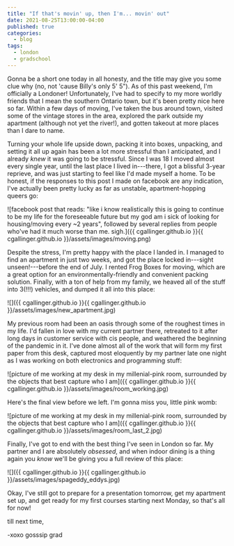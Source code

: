 ```yaml
---
title: "If that's movin' up, then I'm... movin' out"
date: 2021-08-25T13:00:00-04:00
published: true
categories:
  - blog
tags:
  - london
  - gradschool
---
```


Gonna be a short one today in all honesty, and the title may give you some clue why (no, not 'cause Billy's only 5' 5"). As of this past weekend, I'm officially a Londoner! Unfortunately, I've had to specify to my more worldly friends that I mean the southern Ontario town, but it's been pretty nice here so far. Within a few days of moving, I've taken the bus around town, visited some of the vintage stores in the area, explored the park outside my apartment (although not yet the river!), and gotten takeout at more places than I dare to name.

Turning your whole life upside down, packing it into boxes, unpacking, and setting it all up again has been a lot more stressful than I anticipated, and I already _knew_ it was going to be stressful. Since I was 18 I moved almost every single year, until the last place I lived in---there, I got a blissful 3-year reprieve, and was just starting to feel like I'd made myself a home. To be honest, if the responses to this post I made on facebook are any indication, I've actually been pretty lucky as far as unstable, apartment-hopping queers go:

![facebook post that reads: "like i know realistically this is going to continue to be my life for the foreseeable future but my god am i sick of looking for housing/moving every ~2 years", followed by several replies from people who've had it much worse than me. sigh.]({{ cgallinger.github.io }}{{ cgallinger.github.io }}/assets/images/moving.png)

Despite the stress, I'm pretty happy with the place I landed in. I managed to find an apartment in just two weeks, and got the place locked in---sight unseen!---before the end of July. I rented Frog Boxes for moving, which are a great option for an environmentally-friendly and convenient packing solution. Finally, with a ton of help from my family, we heaved all of the stuff into 3(!!!) vehicles, and dumped it all into this place:

![]({{ cgallinger.github.io }}{{ cgallinger.github.io }}/assets/images/new_apartment.jpg)

My previous room had been an oasis through some of the roughest times in my life. I'd fallen in love with my current partner there, retreated to it after long days in customer service with cis people, and weathered the beginning of the pandemic in it. I've done almost all of the work that will form my first paper from this desk, captured most eloquently by my partner late one night as I was working on both electronics and programming stuff: 

![picture of me working at my desk in my millenial-pink room, surrounded by the objects that best capture who I am]({{ cgallinger.github.io }}{{ cgallinger.github.io }}/assets/images/room_working.jpg)

Here's the final view before we left. I'm gonna miss you, little pink womb:

![picture of me working at my desk in my millenial-pink room, surrounded by the objects that best capture who I am]({{ cgallinger.github.io }}{{ cgallinger.github.io }}/assets/images/room_last_2.jpg)

Finally, I've got to end with the best thing I've seen in London so far. My partner and I are absolutely _obsessed_, and when indoor dining is a thing again you _know_ we'll be giving you a full review of this place: 

![]({{ cgallinger.github.io }}{{ cgallinger.github.io }}/assets/images/spageddy_eddys.jpg)

Okay, I've still got to prepare for a presentation tomorrow, get my apartment set up, and get ready for my first courses starting next Monday, so that's all for now!

till next time,

-xoxo gosssip grad